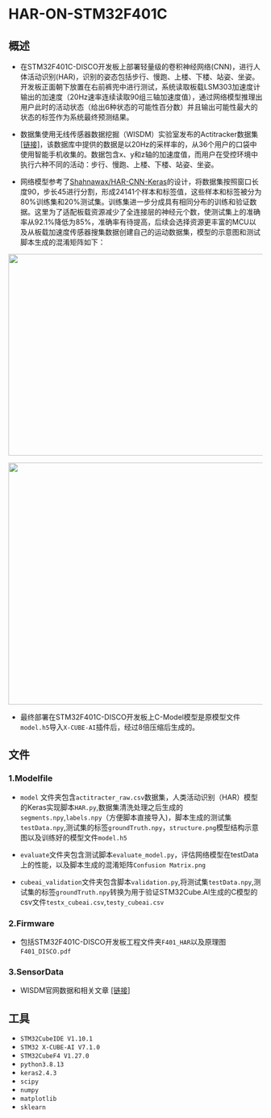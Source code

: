 # HAR-ON-STM32F401C
## 概述
* 在STM32F401C-DISCO开发板上部署轻量级的卷积神经网络(CNN)，进行人体活动识别(HAR)，识别的姿态包括步行、慢跑、上楼、下楼、站姿、坐姿。开发板正面朝下放置在右前裤兜中进行测试，系统读取板载LSM303加速度计输出的加速度（20Hz速率连续读取90组三轴加速度值），通过网络模型推理出用户此时的活动状态（给出6种状态的可能性百分数）并且输出可能性最大的状态的标签作为系统最终预测结果。
 
* 数据集使用无线传感器数据挖掘（WISDM）实验室发布的Actitracker数据集[[链接]](http://www.cis.fordham.edu/wisdm/dataset.php)，该数据库中提供的数据是以20Hz的采样率的，从36个用户的口袋中使用智能手机收集的。数据包含x、y和z轴的加速度值，而用户在受控环境中执行六种不同的活动：步行、慢跑、上楼、下楼、站姿、坐姿。
 
* 网络模型参考了[Shahnawax/HAR-CNN-Keras](https://github.com/Shahnawax/HAR-CNN-Keras)的设计，将数据集按照窗口长度90，步长45进行分割，形成24141个样本和标签值，这些样本和标签被分为80%训练集和20%测试集。训练集进一步分成具有相同分布的训练和验证数据。这里为了适配板载资源减少了全连接层的神经元个数，使测试集上的准确率从92.1%降低为85%，准确率有待提高，后续会选择资源更丰富的MCU以及从板载加速度传感器搜集数据创建自己的运动数据集，模型的示意图和测试脚本生成的混淆矩阵如下：

<p align="center">
<img width="676" height="400" src="https://github.com/LiangZai-Embedded/HAR-ON-STM32F401C/blob/main/1.Modelfile/model/structure.png">
</p>

<p align="center">
<img width="640" height="480" src="https://github.com/LiangZai-Embedded/HAR-ON-STM32F401C/blob/main/1.Modelfile/evaluate/Confusion%20Matrix.png">
</p>

* 最终部署在STM32F401C-DISCO开发板上C-Model模型是原模型文件`model.h5`导入`X-CUBE-AI`插件后，经过8倍压缩后生成的。

## 文件
### 1.Modelfile
* `model` 文件夹包含`actitracter_raw.csv`数据集，人类活动识别（HAR）模型的Keras实现脚本`HAR.py`,数据集清洗处理之后生成的`segments.npy`,`labels.npy`（方便脚本直接导入)，脚本生成的测试集`testData.npy`,测试集的标签`groundTruth.npy`，`structure.png`模型结构示意图以及训练好的模型文件`model.h5`
 
* `evaluate`文件夹包含测试脚本`evaluate_model.py`，评估网络模型在testData上的性能，以及脚本生成的混淆矩阵`Confusion Matrix.png`

* `cubeai_validation`文件夹包含脚本`validation.py`,将测试集`testData.npy`,测试集的标签`groundTruth.npy`转换为用于验证STM32Cube.AI生成的C模型的csv文件`testx_cubeai.csv`,`testy_cubeai.csv`
### 2.Firmware
* 包括STM32F401C-DISCO开发板工程文件夹`F401_HAR`以及原理图`F401_DISCO.pdf`

### 3.SensorData
* WISDM官网数据和相关文章 [[链接]](http://www.cis.fordham.edu/wisdm/dataset.php)

## 工具
* `STM32CubeIDE V1.10.1`
* `STM32 X-CUBE-AI V7.1.0`
* `STM32CubeF4 V1.27.0`
* `python3.8.13`
* `keras2.4.3`
* `scipy`
* `numpy`
* `matplotlib`
* `sklearn`

